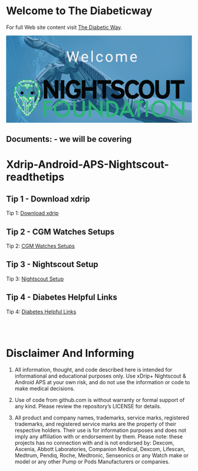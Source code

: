 <!-- this is on github server!
docs made by D.Galloway 2019- 2021-->


# Welcome to The Diabeticway

For full Web site content visit [The Diabetic Way](https://www.thediabeticway.co.uk/index.php/en/).

<img src="img/welcome_Finger _robot_intro_611x286.jpg" alt="alt text" title="Welcome to Cyb netics Docss" />

## Documents: - we will be covering

# Xdrip-Android-APS-Nightscout-readthetips



## Tip 1 - Download xdrip
Tip 1: <a href="https://atlas-night-out.github.io/Xdrip-AndroidAps-Nightscout-readthetips/xdrip/xdrip%20-%20Download/">Download xdrip</a> 


## Tip 2 - CGM Watches Setups
Tip 2: <a href="https://atlas-night-out.github.io/Xdrip-AndroidAps-Nightscout-readthetips/watches/Watches/">CGM Watches Setups</a>

## Tip 3 - Nightscout Setup
Tip 3: <a href="https://atlas-night-out.github.io/Xdrip-AndroidAps-Nightscout-readthetips/Nightscout/Setting_up_Github_Account_part1/">Nightscout Setup</a> 


## Tip 4 - Diabetes Helpful Links
Tip 4: <a href="https://atlas-night-out.github.io/Xdrip-AndroidAps-Nightscout-readthetips/Helpful/Home/">Diabetes Helpful Links</a> 

<br><br>
# Disclaimer And Informing
1.	All information, thought, and code described here is intended for informational and educational purposes only. Use xDrip+ Nightscout & Android APS at your own risk, and do not use the information or code to make medical decisions.<br>

2.	Use of code from github.com is without warranty or formal support of any kind. Please review the repository’s LICENSE for details.<br>

3.	All product and company names, trademarks, service marks, registered trademarks, and registered service marks are the property of their respective holders. Their use is for information purposes and does not imply any affiliation with or endorsement by them.
Please note: these projects has no connection with and is not endorsed by: Dexcom, Ascenia, Abbott Laboratories, Companion Medical, Dexcom, Lifescan, Medtrum, Pendiq, Roche, Medtronic, Senseonics or any Watch make or model or any other Pump or Pods Manufacturers or companies.
<br><br>
<br><br>

<br><br>






    
